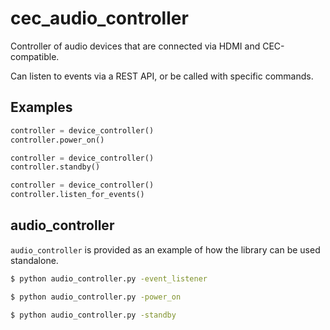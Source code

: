 # cec_audio_controller

Controller of audio devices that are connected via HDMI and CEC-compatible.

Can listen to events via a REST API, or be called with specific commands.

## Examples

```python
controller = device_controller()
controller.power_on()
```
```python
controller = device_controller()
controller.standby()
```
```python
controller = device_controller()
controller.listen_for_events()
```

## audio_controller

`audio_controller` is provided as an example of how the library can be used standalone.

```bash
$ python audio_controller.py -event_listener
```
```bash
$ python audio_controller.py -power_on
```
```bash
$ python audio_controller.py -standby
```